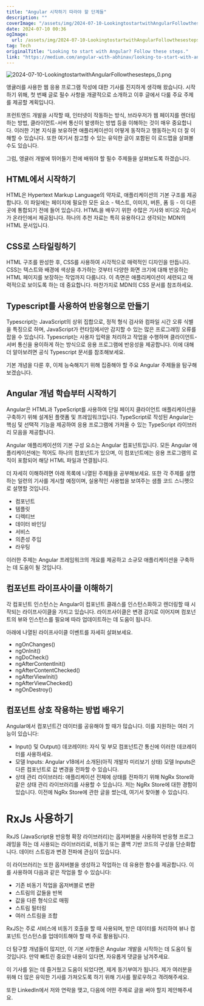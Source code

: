 ```yaml
---
title: "Angular 시작하기 따라야 할 단계들"
description: ""
coverImage: "/assets/img/2024-07-10-LookingtostartwithAngularFollowthesesteps_0.png"
date: 2024-07-10 00:36
ogImage: 
  url: /assets/img/2024-07-10-LookingtostartwithAngularFollowthesesteps_0.png
tag: Tech
originalTitle: "Looking to start with Angular? Follow these steps."
link: "https://medium.com/angular-with-abhinav/looking-to-start-with-angular-follow-these-steps-6ee131781842"
---
```



![2024-07-10-LookingtostartwithAngularFollowthesesteps_0.png](/assets/img/2024-07-10-LookingtostartwithAngularFollowthesesteps_0.png)

앵귤러를 사용한 웹 응용 프로그램 작성에 대한 기사를 진지하게 생각해 왔습니다. 시작하기 위해, 첫 번째 글로 필수 사항을 개괄적으로 소개하고 이후 글에서 다룰 주요 주제를 제공할 계획입니다. 

프런트엔드 개발을 시작할 때, 인터넷이 작동하는 방식, 브라우저가 웹 페이지를 렌더링하는 방법, 클라이언트-서버 통신이 발생하는 방법 등을 이해하는 것이 매우 중요합니다. 이러한 기본 지식을 보유하면 애플리케이션이 어떻게 동작하고 행동하는지 더 잘 이해할 수 있습니다. 또한 여기서 참고할 수 있는 유익한 글이 포함된 이 로드맵을 살펴볼 수도 있습니다.

그럼, 앵귤러 개발에 뛰어들기 전에 배워야 할 필수 주제들을 살펴보도록 하겠습니다.

<div class="content-ad"></div>

## HTML에서 시작하기

HTML은 Hypertext Markup Language의 약자로, 애플리케이션의 기본 구조를 제공합니다. 이 파일에는 페이지에 필요한 모든 요소 - 텍스트, 이미지, 버튼, 폼 등 - 이 다른 곳에 통합되기 전에 들어 있습니다. HTML을 배우기 위한 수많은 기사와 비디오 자습서가 온라인에서 제공됩니다. 하나의 추천 자료는 특히 유용하다고 생각되는 MDN의 HTML 문서입니다.

## CSS로 스타일링하기

HTML 구조를 완성한 후, CSS를 사용하여 시각적으로 매력적인 디자인을 만듭니다. CSS는 텍스트와 배경에 색상을 추가하는 것부터 다양한 화면 크기에 대해 반응하는 HTML 페이지를 보장하는 작업까지 다룹니다. 이 측면은 애플리케이션이 세련되고 매력적으로 보이도록 하는 데 중요합니다. 마찬가지로 MDN의 CSS 문서를 참조하세요.

<div class="content-ad"></div>

## Typescript를 사용하여 반응형으로 만들기

Typescript는 JavaScript의 상위 집합으로, 정적 형식 검사와 컴파일 시간 오류 식별을 특징으로 하며, JavaScript가 런타임에서만 감지할 수 있는 많은 프로그래밍 오류를 잡을 수 있습니다. Typescript는 사용자 입력을 처리하고 작업을 수행하며 클라이언트-서버 통신을 용이하게 하는 방식으로 응용 프로그램에 반응성을 제공합니다. 이에 대해 더 알아보려면 공식 Typescript 문서를 참조해보세요.

기본 개념을 다룬 후, 이제 능숙해지기 위해 집중해야 할 주요 Angular 주제들을 탐구해보겠습니다.

## Angular 개념 학습부터 시작하기

<div class="content-ad"></div>

Angular은 HTML과 TypeScript를 사용하여 단일 페이지 클라이언트 애플리케이션을 구축하기 위해 설계된 플랫폼 및 프레임워크입니다. TypeScript로 작성된 Angular는 핵심 및 선택적 기능을 제공하여 응용 프로그램에 가져올 수 있는 TypeScript 라이브러리 모음을 제공합니다.

Angular 애플리케이션의 기본 구성 요소는 Angular 컴포넌트입니다. 모든 Angular 애플리케이션에는 적어도 하나의 컴포넌트가 있으며, 이 컴포넌트에는 응용 프로그램의 로직이 포함되어 해당 HTML 파일과 연결됩니다.

더 자세히 이해하려면 아래 목록에 나열된 주제들을 공부해보세요. 또한 각 주제를 설명하는 일련의 기사를 게시할 예정이며, 실용적인 사용법을 보여주는 샘플 코드 스니펫으로 설명할 것입니다.

- 컴포넌트
- 템플릿
- 디렉티브
- 데이터 바인딩
- 서비스
- 의존성 주입
- 라우팅

<div class="content-ad"></div>

이러한 주제는 Angular 프레임워크의 개요를 제공하고 소규모 애플리케이션을 구축하는 데 도움이 될 것입니다.

## 컴포넌트 라이프사이클 이해하기

각 컴포넌트 인스턴스는 Angular이 컴포넌트 클래스를 인스턴스화하고 렌더링할 때 시작되는 라이프사이클을 가지고 있습니다. 라이프사이클은 변경 감지로 이어지며 컴포넌트의 뷰와 인스턴스를 필요에 따라 업데이트하는 데 도움이 됩니다.

아래에 나열된 라이프사이클 이벤트를 자세히 살펴보세요.

<div class="content-ad"></div>

- ngOnChanges()
- ngOnInit()
- ngDoCheck()
- ngAfterContentInit()
- ngAfterContentChecked()
- ngAfterViewInit()
- ngAfterViewChecked()
- ngOnDestroy()

## 컴포넌트 상호 작용하는 방법 배우기

Angular에서 컴포넌트간 데이터를 공유해야 할 때가 많습니다. 이를 지원하는 여러 기능이 있습니다:

- Input() 및 Output() 데코레이터: 자식 및 부모 컴포넌트간 통신에 이러한 데코레이터를 사용하세요.
- 모델 Inputs: Angular v18에서 소개된(아직 개발자 미리보기 상태) 모델 Inputs은 다른 컴포넌트로 값 변경을 전파할 수 있습니다.
- 상태 관리 라이브러리: 애플리케이션 전체에 상태를 전파하기 위해 NgRx Store와 같은 상태 관리 라이브러리를 사용할 수 있습니다. 저는 NgRx Store에 대한 경험이 있습니다. 이전에 NgRx Store에 관한 글을 썼는데, 여기서 찾아볼 수 있습니다.

<div class="content-ad"></div>

# RxJs 사용하기

RxJS (JavaScript용 반응형 확장 라이브러리)는 옵저버블을 사용하여 반응형 프로그래밍을 하는 데 사용되는 라이브러리로, 비동기 또는 콜백 기반 코드의 구성을 단순화합니다. 데이터 스트림과 변경 전파에 관심이 있습니다.

이 라이브러리는 또한 옵저버블을 생성하고 작업하는 데 유용한 함수를 제공합니다. 이를 사용하여 다음과 같은 작업을 할 수 있습니다:

- 기존 비동기 작업을 옵저버블로 변환
- 스트림의 값들을 반복
- 값을 다른 형식으로 매핑
- 스트림 필터링
- 여러 스트림을 조합

<div class="content-ad"></div>

RxJS는 주로 서비스에 비동기 호출을 할 때 사용되며, 받은 데이터를 처리하여 뷰나 컴포넌트 인스턴스를 업데이트해야 할 때 주로 활용됩니다.

더 탐구할 개념들이 많지만, 이 기본 사항들은 Angular 개발을 시작하는 데 도움이 될 것입니다. 만약 빠트린 중요한 내용이 있다면, 자유롭게 댓글을 남겨주세요.

이 기사를 읽는 데 즐거웠고 도움이 되었다면, 제게 동기부여가 됩니다. 제가 여러분을 위해 더 많은 유익한 기사를 가져오도록 하기 위해 기사를 팔로우하고 격려해주세요.

또한 LinkedIn에서 저와 연락을 맺고, 다음에 어떤 주제로 글을 써야 할지 제안해주세요.